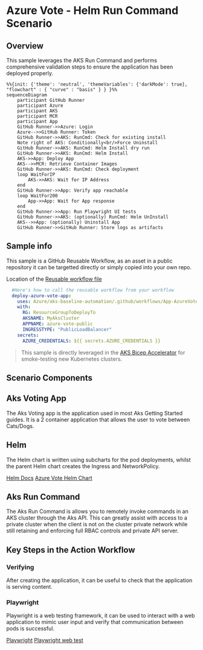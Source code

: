 # Azure Vote - Helm Run Command Scenario

## Overview

This sample leverages the AKS Run Command and performs comprehensive validation steps to ensure the application has been deployed properly.

```mermaid
%%{init: {'theme': 'neutral', 'themeVariables': {'darkMode': true}, "flowchart" : { "curve" : "basis" } } }%%
sequenceDiagram
    participant GitHub Runner
    participant Azure
    participant AKS
    participant MCR
    participant App
    GitHub Runner->>Azure: Login
    Azure-->>GitHub Runner: Token
    GitHub Runner->>AKS: RunCmd: Check for existing install
    Note right of AKS: Conditionally<br/>Force Uninstall
    GitHub Runner->>AKS: RunCmd: Helm Install dry run
    GitHub Runner->>AKS: RunCmd: Helm Install
    AKS->>App: Deploy App
    AKS-->>MCR: Retrieve Container Images
    GitHub Runner->>AKS: RunCmd: Check deployment
    loop WaitForIP
        AKS->>AKS: Wait for IP Address
    end
    GitHub Runner->>App: Verify app reachable
    loop WaitFor200
        App->>App: Wait for App response
    end
    GitHub Runner->>App: Run Playwright UI tests
    GitHub Runner->>AKS: (optionally) RunCmd: Helm UnInstall
    AKS-->>App: (optionally) Uninstall App
    GitHub Runner->>GitHub Runner: Store logs as artifacts
```

## Sample info

This sample is a GitHub Reusable Workflow, as an asset in a public repository it can be targetted directly or simply copied into your own repo.

Location of the [Reusable workflow file](.github/workflows/App-AzureVote-HelmRunCmd.yml)

```yaml
  #Here's how to call the reusable workflow from your workflow
  deploy-azure-vote-app:
    uses: Azure/aks-baseline-automation/.github/workflows/App-AzureVote-HelmRunCmd.yml@main
    with:
      RG: ResourceGroupToDeployTo
      AKSNAME: MyAksCluster
      APPNAME: azure-vote-public
      INGRESSTYPE: "PublicLoadBalancer"
    secrets:
      AZURE_CREDENTIALS: ${{ secrets.AZURE_CREDENTIALS }}
```

> This sample is directly leveraged in the [AKS Bicep Accelerator](https://github.com/Azure/Aks-Construction) for smoke-testing new Kubernetes clusters.

## Scenario Components

## Aks Voting App

The Aks Voting app is the application used in most Aks Getting Started guides. It is a 2 container application that allows the user to vote between Cats/Dogs.

## Helm

The Helm chart is written using subcharts for the pod deployments, whilst the parent Helm chart creates the Ingress and NetworkPolicy.

[Helm Docs](https://helm.sh/)
[Azure Vote Helm Chart](https://github.com/Gordonby/minihelm/tree/main/samples/azurevote)

## Aks Run Command

The Aks Run Command is allows you to remotely invoke commands in an AKS cluster through the Aks API. This can greatly assist with access to a private cluster when the client is not on the cluster private network while still retaining and enforcing full RBAC controls and private API server.

## Key Steps in the Action Workflow

### Verifying

After creating the application, it can be useful to check that the application is serving content.

### Playwright

Playwright is a web testing framework, it can be used to interact with a web application to mimic user input and verify that communication between pods is successful.

[Playwright](https://playwright.dev)
[Playwright web test](deploymentassets/misc/playwrighttests/azure-vote-catswin.spec.js)

